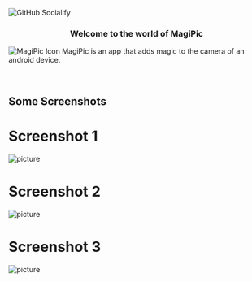 ![GitHub Socialify](https://socialify.git.ci/AbhishekRana21/MagiPic/image?description=1&pattern=Formal%20Invitation&theme=Dark)

<div align="center">
<h3>Welcome to the world of MagiPic</h3>
</div>

![MagiPic Icon](https://github.com/AbhishekRana21/MagiPic/blob/master/Screenshots/Screenshot1.jpg)
MagiPic is an app that adds magic to the camera of an android device.

<br>

## Some Screenshots

# Screenshot 1
![picture](https://github.com/AbhishekRana21/MagiPic/blob/master/Screenshots/Screenshot2.jpg)
<br>

# Screenshot 2
![picture](https://github.com/AbhishekRana21/MagiPic/blob/master/Screenshots/Screenshot3.jpg)
<br>

# Screenshot 3
![picture](https://github.com/AbhishekRana21/MagiPic/blob/master/Screenshots/Screenshot4.jpg)
<br>
